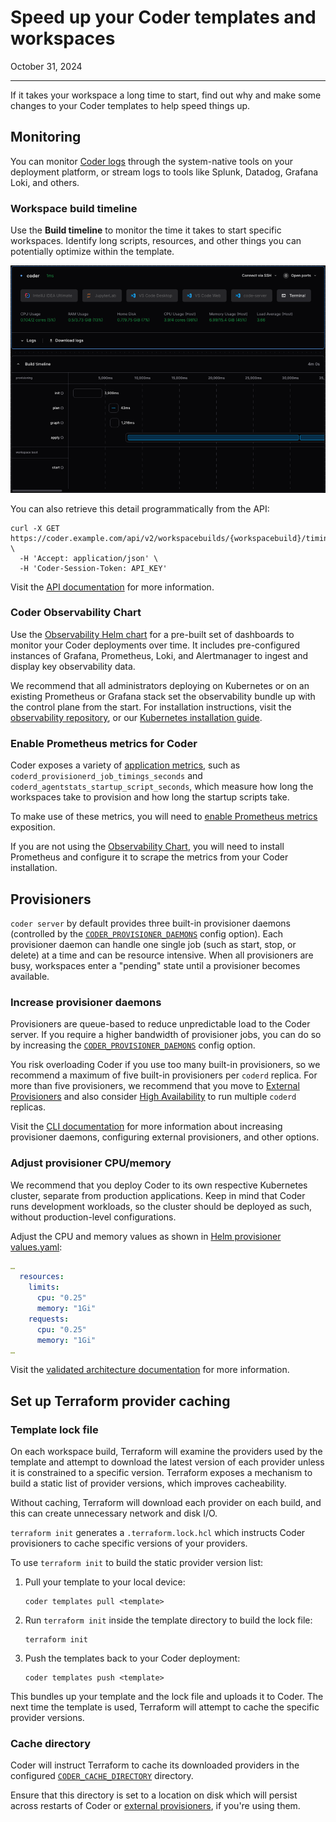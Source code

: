 # Speed up your Coder templates and workspaces

October 31, 2024

---

If it takes your workspace a long time to start, find out why and make some
changes to your Coder templates to help speed things up.

## Monitoring

You can monitor [Coder logs](../../admin/monitoring/logs.md) through the
system-native tools on your deployment platform, or stream logs to tools like
Splunk, Datadog, Grafana Loki, and others.

### Workspace build timeline

Use the **Build timeline** to monitor the time it takes to start specific
workspaces. Identify long scripts, resources, and other things you can
potentially optimize within the template.

![Screenshot of a workspace and its build timeline](../../images/best-practice/build-timeline.png)

You can also retrieve this detail programmatically from the API:

```shell
curl -X GET https://coder.example.com/api/v2/workspacebuilds/{workspacebuild}/timings \
  -H 'Accept: application/json' \
  -H 'Coder-Session-Token: API_KEY'
```

Visit the
[API documentation](../../reference/api/builds.md#get-workspace-build-timings-by-id)
for more information.

### Coder Observability Chart

Use the [Observability Helm chart](https://github.com/coder/observability) for a
pre-built set of dashboards to monitor your Coder deployments over time. It
includes pre-configured instances of Grafana, Prometheus, Loki, and Alertmanager
to ingest and display key observability data.

We recommend that all administrators deploying on Kubernetes or on an existing
Prometheus or Grafana stack set the observability bundle up with the control
plane from the start. For installation instructions, visit the
[observability repository](https://github.com/coder/observability?tab=readme-ov-file#installation),
or our [Kubernetes installation guide](../../install/kubernetes.md).

### Enable Prometheus metrics for Coder

Coder exposes a variety of
[application metrics](../../admin/integrations/prometheus.md#available-metrics),
such as `coderd_provisionerd_job_timings_seconds` and
`coderd_agentstats_startup_script_seconds`, which measure how long the
workspaces take to provision and how long the startup scripts take.

To make use of these metrics, you will need to
[enable Prometheus metrics](../../admin/integrations/prometheus.md#enable-prometheus-metrics)
exposition.

If you are not using the [Observability Chart](#coder-observability-chart), you
will need to install Prometheus and configure it to scrape the metrics from your
Coder installation.

## Provisioners

`coder server` by default provides three built-in provisioner daemons
(controlled by the
[`CODER_PROVISIONER_DAEMONS`](../../reference/cli/server.md#--provisioner-daemons)
config option). Each provisioner daemon can handle one single job (such as
start, stop, or delete) at a time and can be resource intensive. When all
provisioners are busy, workspaces enter a "pending" state until a provisioner
becomes available.

### Increase provisioner daemons

Provisioners are queue-based to reduce unpredictable load to the Coder server.
If you require a higher bandwidth of provisioner jobs, you can do so by
increasing the
[`CODER_PROVISIONER_DAEMONS`](../../reference/cli/server.md#--provisioner-daemons)
config option.

You risk overloading Coder if you use too many built-in provisioners, so we
recommend a maximum of five built-in provisioners per `coderd` replica. For more
than five provisioners, we recommend that you move to
[External Provisioners](../../admin/provisioners/index.md) and also consider
[High Availability](../../admin/networking/high-availability.md) to run multiple
`coderd` replicas.

Visit the
[CLI documentation](../../reference/cli/server.md#--provisioner-daemons) for
more information about increasing provisioner daemons, configuring external
provisioners, and other options.

### Adjust provisioner CPU/memory

We recommend that you deploy Coder to its own respective Kubernetes cluster,
separate from production applications. Keep in mind that Coder runs development
workloads, so the cluster should be deployed as such, without production-level
configurations.

Adjust the CPU and memory values as shown in
[Helm provisioner values.yaml](https://github.com/coder/coder/blob/main/helm/provisioner/values.yaml#L134-L141):

```yaml
…
  resources:
    limits:
      cpu: "0.25"
      memory: "1Gi"
    requests:
      cpu: "0.25"
      memory: "1Gi"
…
```

Visit the
[validated architecture documentation](../../admin/infrastructure/validated-architectures/index.md#workspace-nodes)
for more information.

## Set up Terraform provider caching

### Template lock file

On each workspace build, Terraform will examine the providers used by the
template and attempt to download the latest version of each provider unless it
is constrained to a specific version. Terraform exposes a mechanism to build a
static list of provider versions, which improves cacheability.

Without caching, Terraform will download each provider on each build, and this
can create unnecessary network and disk I/O.

`terraform init` generates a `.terraform.lock.hcl` which instructs Coder
provisioners to cache specific versions of your providers.

To use `terraform init` to build the static provider version list:

1. Pull your template to your local device:

   ```shell
   coder templates pull <template>
   ```

1. Run `terraform init` inside the template directory to build the lock file:

   ```shell
   terraform init
   ```

1. Push the templates back to your Coder deployment:

   ```shell
   coder templates push <template>
   ```

This bundles up your template and the lock file and uploads it to Coder. The
next time the template is used, Terraform will attempt to cache the specific
provider versions.

### Cache directory

Coder will instruct Terraform to cache its downloaded providers in the
configured [`CODER_CACHE_DIRECTORY`](../../reference/cli/server.md#--cache-dir)
directory.

Ensure that this directory is set to a location on disk which will persist
across restarts of Coder or
[external provisioners](../../admin/provisioners/index.md), if you're using them.
